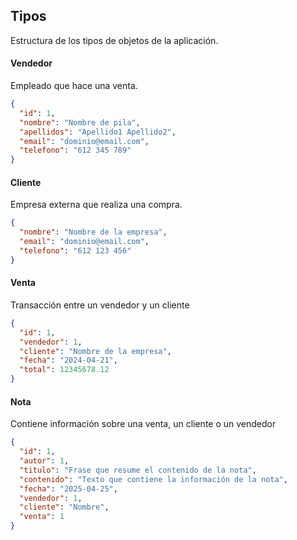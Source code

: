 ## Tipos
Estructura de los tipos de objetos de la aplicación.

#### Vendedor
Empleado que hace una venta.
```json
{
  "id": 1,
  "nombre": "Nombre de pila",
  "apellidos": "Apellido1 Apellido2",
  "email": "dominio@email.com",
  "telefono": "612 345 789"
}
```

#### Cliente
Empresa externa que realiza una compra.
```json
{
  "nombre": "Nombre de la empresa",
  "email": "dominio@email.com",
  "telefono": "612 123 456"
}
```

#### Venta
Transacción entre un vendedor y un cliente
```json
{
  "id": 1,
  "vendedor": 1,
  "cliente": "Nombre de la empresa",
  "fecha": "2024-04-21",
  "total": 12345678.12
}
```

#### Nota
Contiene información sobre una venta, un cliente o un vendedor
```json
{
  "id": 1,
  "autor": 1,
  "titulo": "Frase que resume el contenido de la nota",
  "contenido": "Texto que contiene la información de la nota",
  "fecha": "2025-04-25",
  "vendedor": 1,
  "cliente": "Nombre",
  "venta": 1
}
```









